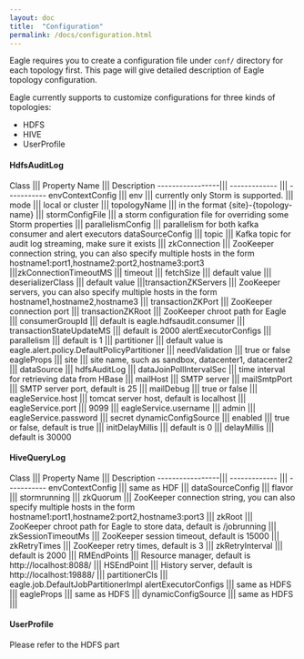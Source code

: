 ```yaml
---
layout: doc
title:  "Configuration"
permalink: /docs/configuration.html
---
```


Eagle requires you to create a configuration file under `conf/` directory for each topology first. This page will give detailed
description of Eagle topology configuration.

Eagle currently supports to customize configurations for three kinds of topologies:

* HDFS
* HIVE
* UserProfile


#### HdfsAuditLog

 Class            ||| Property Name        ||| Description
 -----------------||| -------------        ||| -----------
 envContextConfig |||   env                ||| currently only Storm is supported.
                  |||   mode               ||| local or cluster
                  |||   topologyName       ||| in the format {site}-{topology-name}
                  |||   stormConfigFile    ||| a storm configuration file for overriding some Storm properties
                  |||  parallelismConfig  ||| parallelism for both kafka consumer and alert executors
dataSourceConfig  |||  topic              ||| Kafka topic for audit log streaming, make sure it exists
                  ||| zkConnection        ||| ZooKeeper connection string, you can also specify multiple hosts in the form hostname1:port1,hostname2:port2,hostname3:port3
                  |||zkConnectionTimeoutMS     ||| timeout
                  |||   fetchSize         ||| default value
                  |||   deserializerClass ||| default value
                  |||transactionZKServers ||| ZooKeeper servers, you can also specify multiple hosts in the form hostname1,hostname2,hostname3
                  ||| transactionZKPort   ||| ZooKeeper connection port
                  |||   transactionZKRoot ||| ZooKeeper chroot path for Eagle
                  ||| consumerGroupId     ||| default is eagle.hdfsaudit.consumer
                  ||| transactionStateUpdateMS   ||| default is 2000
alertExecutorConfigs ||| parallelism             ||| default is 1
                  |||   partitioner              ||| default value is eagle.alert.policy.DefaultPolicyPartitioner
                  |||   needValidation           ||| true or false
eagleProps        |||   site                     ||| site name, such as sandbox, datacenter1, datacenter2
                  |||   dataSource               ||| hdfsAuditLog
                  |||   dataJoinPollIntervalSec  ||| time interval for retrieving data from HBase
                  |||   mailHost                 ||| SMTP server
                  |||   mailSmtpPort             ||| SMTP server port, default is 25
                  |||   mailDebug                ||| true or false
                  |||   eagleService.host        ||| tomcat server host, default is localhost
                  |||   eagleService.port        ||| 9099
                  |||   eagleService.username    ||| admin
                  |||   eagleService.password    ||| secret
 dynamicConfigSource ||| enabled                 ||| true or false, default is true
                     |||   initDelayMillis       ||| default is 0
                     |||   delayMillis           ||| default is 30000


#### HiveQueryLog

 Class            ||| Property Name           ||| Description
 -----------------||| -------------           ||| -----------
 envContextConfig |||  same as HDF            |||
 dataSourceConfig |||  flavor                 ||| stormrunning
 |||   zkQuorum                               ||| ZooKeeper connection string,  you can also specify multiple hosts in the form hostname1:port1,hostname2:port2,hostname3:port3
 |||   zkRoot                                 ||| ZooKeeper chroot path for Eagle to store data, default is /jobrunning
 |||   zkSessionTimeoutMs                     ||| ZooKeeper session timeout, default is 15000
 |||   zkRetryTimes                           ||| ZooKeeper retry times, default is 3
 |||   zkRetryInterval                        ||| default is 2000
 |||   RMEndPoints                            ||| Resource manager, default is http://localhost:8088/
 |||   HSEndPoint                             ||| History server, default is http://localhost:19888/
 |||   partitionerCls                         ||| eagle.job.DefaultJobPartitionerImpl
 alertExecutorConfigs ||| same as HDFS        |||
 eagleProps           ||| same as HDFS        |||
 dynamicConfigSource  ||| same as HDFS        |||


#### UserProfile
Please refer to the HDFS part